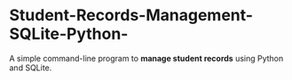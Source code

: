 # Student-Records-Management-SQLite-Python-
A simple command-line program to **manage student records** using Python and SQLite.
